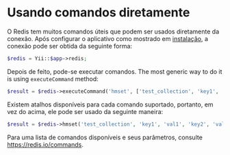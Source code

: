Usando comandos diretamente
=======================

O Redis tem muitos comandos úteis que podem ser usados diretamente da conexão. Após configurar o aplicativo como
mostrado em [instalação](installation.md), a conexão pode ser obtida da seguinte forma:

```php
$redis = Yii::$app->redis;
```

Depois de feito, pode-se executar comandos. The most generic way to do it is using `executeCommand` method:

```php
$result = $redis->executeCommand('hmset', ['test_collection', 'key1', 'val1', 'key2', 'val2']);
```

Existem atalhos disponíveis para cada comando suportado, portanto, em vez do acima, ele pode ser usado da seguinte maneira:

```php
$result = $redis->hmset('test_collection', 'key1', 'val1', 'key2', 'val2');
```

Para uma lista de comandos disponíveis e seus parâmetros, consulte <https://redis.io/commands>.
